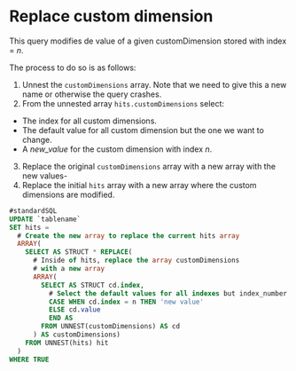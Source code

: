 # Replace custom dimension

This query modifies de value of a given customDimension stored with index = *n*.

The process to do so is as follows:
1. Unnest the ```customDimensions``` array. Note that we need to give this a new name or otherwise the query crashes.
2. From the unnested array ```hits.customDimensions``` select:
  * The index for all custom dimensions.
  * The default value for all custom dimension but the one we want to change.
  * A *new_value* for the custom dimension with index *n*.
3. Replace the original ```customDimensions``` array with a new array with the new values-
4. Replace the initial ```hits``` array with a new array where the custom dimensions are modified.

```sql
#standardSQL
UPDATE `tablename`
SET hits = 
  # Create the new array to replace the current hits array
  ARRAY(
    SELECT AS STRUCT * REPLACE(
      # Inside of hits, replace the array customDimensions
      # with a new array
      ARRAY(
        SELECT AS STRUCT cd.index,
          # Select the default values for all indexes but index_number
          CASE WHEN cd.index = n THEN 'new value'
          ELSE cd.value
          END AS 
        FROM UNNEST(customDimensions) AS cd
      ) AS customDimensions)
    FROM UNNEST(hits) hit
  )
WHERE TRUE
```
